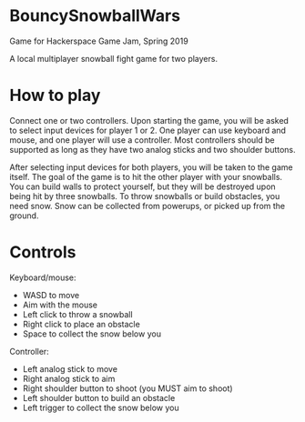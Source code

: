 # BouncySnowballWars
Game for Hackerspace Game Jam, Spring 2019

A local multiplayer snowball fight game for two players. 

# How to play
Connect one or two controllers. Upon starting the game, you will be asked to select input devices 
for player 1 or 2. One player can use keyboard and mouse, and one player will use a controller. Most 
controllers should be supported as long as they have two analog sticks and two shoulder buttons. 

After selecting input devices for both players, you will be taken to the game itself. The goal of 
the game is to hit the other player with your snowballs. You can build walls to protect yourself, 
but they will be destroyed upon being hit by three snowballs. 
To throw snowballs or build obstacles, you need snow. Snow can be collected from powerups, or 
picked up from the ground.

# Controls
Keyboard/mouse: 
- WASD to move
- Aim with the mouse
- Left click to throw a snowball
- Right click to place an obstacle
- Space to collect the snow below you

Controller: 
- Left analog stick to move
- Right analog stick to aim
- Right shoulder button to shoot (you MUST aim to shoot)
- Left shoulder button to build an obstacle
- Left trigger to collect the snow below you